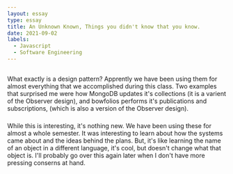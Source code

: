 ```yaml
---
layout: essay
type: essay
title: An Unknown Known, Things you didn't know that you know.
date: 2021-09-02
labels:
  - Javascript
  - Software Engineering
---
```

##
What exactly is a design pattern? Apprently we have been using them for almost everything that we accomplished during this class. Two examples that surprised me were how MongoDB updates it's collections (it is a varient of the Observer design), and bowfolios performs it's publications and subscriptions, (which is also a version of the Observer design). 
###
While this is interesting, it's nothing new. We have been using these for almost a whole semester. It was interesting to learn about how the systems came about and the ideas behind the plans. But, it's like learning the name of an object in a different language, it's cool, but doesn't change what that object is. I'll probably go over this again later when I don't have more pressing conserns at hand.
